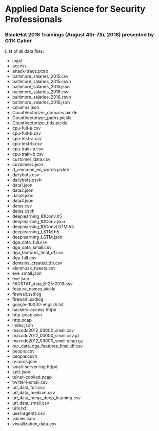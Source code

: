 # Applied Data Science for Security Professionals
### BlackHat 2018 Trainings (August 4th-7th, 2018) presented by GTK Cyber

List of all data files:

- logs/
- access
- attack-trace.pcap
- baltimore_salaries_2015.csv
- baltimore_salaries_2015.csvh
- baltimore_salaries_2015.json
- baltimore_salaries_2016.csv
- baltimore_salaries_2016.csvh
- baltimore_salaries_2016.json
- columns.json
- CountVectorizer_domains.pickle
- CountVectorizer_paths.pickle
- CountVectorizer_tlds.pickle
- cpu-full-a.csv
- cpu-full-b.csv
- cpu-test-a.csv
- cpu-test-b.csv
- cpu-train-a.csv
- cpu-train-b.csv
- customer_data.csv
- customers.json
- d_common_en_words.pickle
- dailybots.csv
- dailybots.csvh
- data1.json
- data2.json
- data3.json
- data4.json
- dates.csv
- dates.csvh
- deeplearning_1DConv.h5
- deeplearning_1DConv.json
- deeplearning_1DConvLSTM.h5
- deeplearning_LSTM.h5
- deeplearning_LSTM.json
- dga_data_full.csv
- dga_data_small.csv
- dga_features_final_df.csv
- dga-full.csv
- domains_created_db.csv
- elonmusk_tweets.csv
- eve_small.json
- eve.json
- FAOSTAT_data_6-25-2019.csv
- feature_names.pickle
- firewall.ssdlog
- firewall1.ssdlog
- google-10000-english.txt
- hackers-access.httpd
- http-pcap.json
- http.pcap
- index.json
- maccdc2012_00000_small.csv
- maccdc2012_00000_small.csv.gz
- maccdc2012_00000_small.pcap.gz
- our_data_dga_features_final_df.csv
- people.csv
- people.csvh
- records.json
- small-server-log.httpd
- split.json
- telnet-cooked.pcap
- twitter1-small.csv
- url_data_full.csv
- url_data_medium.csv
- url_data_mega_deep_learning.csv
- url_data_small.csv
- urls.txt
- user-agents.csv
- values.json
- visualization_data.csv